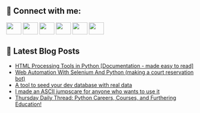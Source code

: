 ## 🔎 Connect with me:
[<img height="32" width="40" src="https://cdn.jsdelivr.net/npm/simple-icons@v5/icons/telegram.svg" />](https://t.me/bullbesh)
[<img height="32" width="40" src="https://cdn.jsdelivr.net/npm/simple-icons@v5/icons/vk.svg" />](https://vk.com/bullbesh)
[<img height="32" width="40" src="https://cdn.jsdelivr.net/npm/simple-icons@v5/icons/twitter.svg" />](https://twitter.com/bullbesh1)
[<img height="32" width="40" src="https://cdn.jsdelivr.net/npm/simple-icons@v5/icons/instagram.svg" />](https://www.instagram.com/bullbesh)
[<img height="32" width="40" src="https://cdn.jsdelivr.net/npm/simple-icons@v5/icons/reddit.svg" />](https://www.reddit.com/user/bullbesh)
[<img height="32" width="40" src="https://cdn.jsdelivr.net/npm/simple-icons@v5/icons/youtube.svg" />](https://www.youtube.com/channel/UCtfjRs6uzgq5mfm8S06WTcg)

## 📕 Latest Blog Posts
<!-- BLOG-POST-LIST:START -->
- [HTML Processing Tools in Python [Documentation - made easy to read]](https://www.reddit.com/r/Python/comments/udomcp/html_processing_tools_in_python_documentation/)
- [Web Automation With Selenium And Python &lpar;making a court reservation bot&rpar;](https://www.reddit.com/r/Python/comments/udoa0e/web_automation_with_selenium_and_python_making_a/)
- [A tool to seed your dev database with real data](https://www.reddit.com/r/Python/comments/udnnag/a_tool_to_seed_your_dev_database_with_real_data/)
- [I made an ASCII jumpscare for anyone who wants to use it](https://www.reddit.com/r/Python/comments/udk3yw/i_made_an_ascii_jumpscare_for_anyone_who_wants_to/)
- [Thursday Daily Thread: Python Careers, Courses, and Furthering Education!](https://www.reddit.com/r/Python/comments/udhlpf/thursday_daily_thread_python_careers_courses_and/)
<!-- BLOG-POST-LIST:END -->
